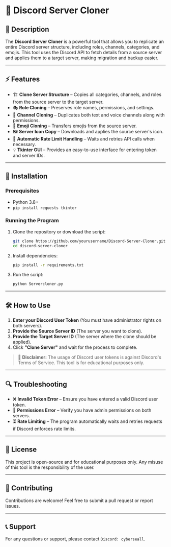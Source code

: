 # 🚀 Discord Server Cloner

## 📜 Description
The **Discord Server Cloner** is a powerful tool that allows you to replicate an entire Discord server structure, including roles, channels, categories, and emojis. This tool uses the Discord API to fetch details from a source server and applies them to a target server, making migration and backup easier.

---

## ⚡ Features
- 🏗 **Clone Server Structure** – Copies all categories, channels, and roles from the source server to the target server.
- 🎭 **Role Cloning** – Preserves role names, permissions, and settings.
- 📂 **Channel Cloning** – Duplicates both text and voice channels along with permissions.
- 🎨 **Emoji Cloning** – Transfers emojis from the source server.
- 🖼 **Server Icon Copy** – Downloads and applies the source server's icon.
- 🔄 **Automatic Rate Limit Handling** – Waits and retries API calls when necessary.
- 💡 **Tkinter GUI** – Provides an easy-to-use interface for entering token and server IDs.

---

## 🔧 Installation
### Prerequisites
- Python 3.8+
- `pip install requests tkinter`

### Running the Program
1. Clone the repository or download the script:
   ```sh
   git clone https://github.com/yourusername/Discord-Server-Cloner.git
   cd discord-server-cloner
   ```
2. Install dependencies:
   ```sh
   pip install -r requirements.txt
   ```
3. Run the script:
   ```sh
   python Servercloner.py
   ```

---

## 🛠 How to Use
1. **Enter your Discord User Token** (You must have administrator rights on both servers).
2. **Provide the Source Server ID** (The server you want to clone).
3. **Provide the Target Server ID** (The server where the clone should be applied).
4. Click **"Clone Server"** and wait for the process to complete.

> 🛑 **Disclaimer:** The usage of Discord user tokens is against Discord's Terms of Service. This tool is for educational purposes only.

---

## 🔍 Troubleshooting
- ❌ **Invalid Token Error** – Ensure you have entered a valid Discord user token.
- 🚫 **Permissions Error** – Verify you have admin permissions on both servers.
- ⏳ **Rate Limiting** – The program automatically waits and retries requests if Discord enforces rate limits.

---

## 📜 License
This project is open-source and for educational purposes only. Any misuse of this tool is the responsibility of the user.

---

## 🤝 Contributing
Contributions are welcome! Feel free to submit a pull request or report issues.

---

## 📞 Support
For any questions or support, please contact `Discord: cyberseall`.

